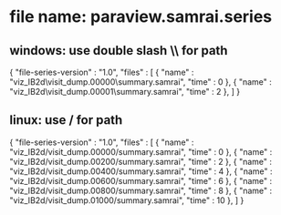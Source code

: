 
# file name: paraview.samrai.series

## windows: use double slash \\\ for path

  {
    "file-series-version" : "1.0",
    "files" : [
      { "name" : "viz_IB2d\\visit_dump.00000\\summary.samrai", "time" : 0 },
      { "name" : "viz_IB2d\\visit_dump.00001\\summary.samrai", "time" : 2 },
    ]
  }

## linux: use / for path
 
  {
    "file-series-version" : "1.0",
    "files" : [
      { "name" : "viz_IB2d/visit_dump.00000/summary.samrai", "time" : 0 },
      { "name" : "viz_IB2d/visit_dump.00200/summary.samrai", "time" : 2 },
      { "name" : "viz_IB2d/visit_dump.00400/summary.samrai", "time" : 4 },
      { "name" : "viz_IB2d/visit_dump.00600/summary.samrai", "time" : 6 },
      { "name" : "viz_IB2d/visit_dump.00800/summary.samrai", "time" : 8 },
      { "name" : "viz_IB2d/visit_dump.01000/summary.samrai", "time" : 10 },
    ]
  }
